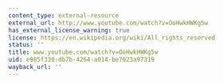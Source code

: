 ```yaml
---
content_type: external-resource
external_url: http://www.youtube.com/watch?v=OoHwkHWKg5w
has_external_license_warning: true
license: https://en.wikipedia.org/wiki/All_rights_reserved
status: ''
title: www.youtube.com/watch?v=OoHwkHWKg5w
uid: e985f330-db7b-4264-a014-be7023a97319
wayback_url: ''
---
```

